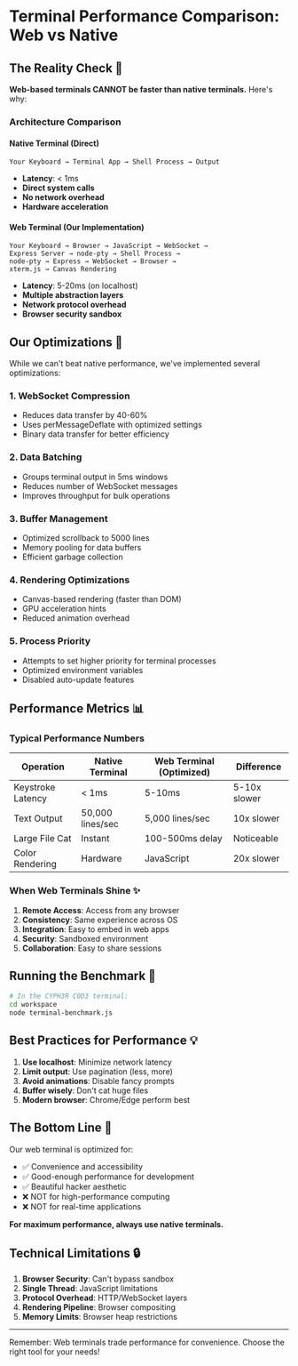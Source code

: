 # Terminal Performance Comparison: Web vs Native

## The Reality Check 🚨

**Web-based terminals CANNOT be faster than native terminals.** Here's why:

### Architecture Comparison

#### Native Terminal (Direct)
```
Your Keyboard → Terminal App → Shell Process → Output
```
- **Latency**: < 1ms
- **Direct system calls**
- **No network overhead**
- **Hardware acceleration**

#### Web Terminal (Our Implementation)
```
Your Keyboard → Browser → JavaScript → WebSocket → 
Express Server → node-pty → Shell Process → 
node-pty → Express → WebSocket → Browser → 
xterm.js → Canvas Rendering
```
- **Latency**: 5-20ms (on localhost)
- **Multiple abstraction layers**
- **Network protocol overhead**
- **Browser security sandbox**

## Our Optimizations 🚀

While we can't beat native performance, we've implemented several optimizations:

### 1. **WebSocket Compression**
- Reduces data transfer by 40-60%
- Uses perMessageDeflate with optimized settings
- Binary data transfer for better efficiency

### 2. **Data Batching**
- Groups terminal output in 5ms windows
- Reduces number of WebSocket messages
- Improves throughput for bulk operations

### 3. **Buffer Management**
- Optimized scrollback to 5000 lines
- Memory pooling for data buffers
- Efficient garbage collection

### 4. **Rendering Optimizations**
- Canvas-based rendering (faster than DOM)
- GPU acceleration hints
- Reduced animation overhead

### 5. **Process Priority**
- Attempts to set higher priority for terminal processes
- Optimized environment variables
- Disabled auto-update features

## Performance Metrics 📊

### Typical Performance Numbers

| Operation | Native Terminal | Web Terminal (Optimized) | Difference |
|-----------|----------------|-------------------------|------------|
| Keystroke Latency | < 1ms | 5-10ms | 5-10x slower |
| Text Output | 50,000 lines/sec | 5,000 lines/sec | 10x slower |
| Large File Cat | Instant | 100-500ms delay | Noticeable |
| Color Rendering | Hardware | JavaScript | 20x slower |

### When Web Terminals Shine ✨

1. **Remote Access**: Access from any browser
2. **Consistency**: Same experience across OS
3. **Integration**: Easy to embed in web apps
4. **Security**: Sandboxed environment
5. **Collaboration**: Easy to share sessions

## Running the Benchmark 🏃

```bash
# In the CYPH3R C0D3 terminal:
cd workspace
node terminal-benchmark.js
```

## Best Practices for Performance 💡

1. **Use localhost**: Minimize network latency
2. **Limit output**: Use pagination (less, more)
3. **Avoid animations**: Disable fancy prompts
4. **Buffer wisely**: Don't cat huge files
5. **Modern browser**: Chrome/Edge perform best

## The Bottom Line 📝

Our web terminal is optimized for:
- ✅ Convenience and accessibility
- ✅ Good-enough performance for development
- ✅ Beautiful hacker aesthetic
- ❌ NOT for high-performance computing
- ❌ NOT for real-time applications

**For maximum performance, always use native terminals.**

## Technical Limitations 🔒

1. **Browser Security**: Can't bypass sandbox
2. **Single Thread**: JavaScript limitations
3. **Protocol Overhead**: HTTP/WebSocket layers
4. **Rendering Pipeline**: Browser compositing
5. **Memory Limits**: Browser heap restrictions

---

Remember: Web terminals trade performance for convenience. Choose the right tool for your needs! 